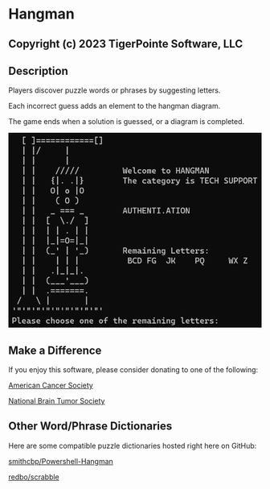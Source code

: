# Hangman
## Copyright (c) 2023 TigerPointe Software, LLC

## Description
Players discover puzzle words or phrases by suggesting letters.

Each incorrect guess adds an element to the hangman diagram.

The game ends when a solution is guessed, or a diagram is completed.

![Hangman](screenshot.png)

## Make a Difference
If you enjoy this software, please consider donating to one of the following:

[American Cancer Society](https://www.cancer.org)

[National Brain Tumor Society](https://braintumor.org)

## Other Word/Phrase Dictionaries
Here are some compatible puzzle dictionaries hosted right here on GitHub:

[smithcbp/Powershell-Hangman](https://github.com/smithcbp/Powershell-Hangman)

[redbo/scrabble](https://github.com/redbo/scrabble)